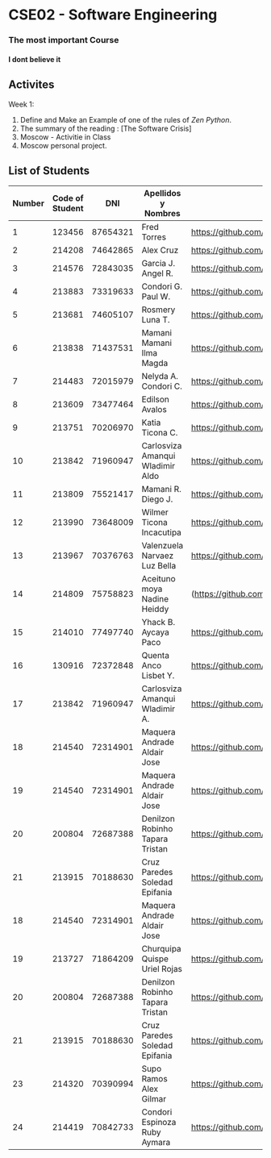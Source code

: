 # CSE02 -  Software Engineering 
### The most important Course
#### I dont believe it

## Activites
Week 1:
1. Define and Make an Example of one of the rules of *Zen Python*.
2. The summary of the reading : [The Software Crisis]
3. Moscow - Activitie in Class
4. Moscow personal project.
## List of Students
| Number | Code of Student | DNI | Apellidos y Nombres | Link Github|
| ------- | ------- | ------- | ------- | ------- |
| 1      | 123456   | 87654321 | Fred Torres |  https://github.com/frdtorres/Teaching2024 |
| 2      | 214208   | 74642865 | Alex Cruz   | https://github.com/alex-raul/curs_software_alex     |
| 3      |214576    | 72843035 | Garcia J. Angel R. | https://github.com/AngelgarciaJ/Software-Eng._I-Course-Works |
| 4     | 213883   | 73319633 | Condori G. Paul W. | https://github.com/kyo3773pw/software-engineering |
| 5     | 213681    | 74605107 |Rosmery Luna T.| https://github.com/RLunaT/curso_vii_soft_engineer | 
| 6      | 213838   | 71437531 | Mamani Mamani Ilma Magda| https://github.com/IlmaMag/INGENIERIA-DE-SOFTWARE-I     |
| 7     | 214483    | 72015979 |Nelyda A. Condori C.| https://github.com/NelydaAyde/7MO-PRIMERA-UNIDAD | 
| 8     | 213609    | 73477464 |Edilson Avalos| https://github.com/EdilsonAvalosCondori/Ingenier-a-de-software| 
| 9     | 213751    | 70206970 |Katia Ticona C.| https://github.com/KatiaTicona/Software-Engineering | 
| 10      |213842    | 71960947 | Carlosviza Amanqui Wladimir Aldo| https://github.com/vladimirwe/archd |
| 11     | 213809    | 75521417 |Mamani R. Diego J.| https://github.com/DiegojhoelR/SOF.ENGINEERING|
| 12      |213990    | 73648009 | Wilmer Ticona Incacutipa| https://github.com/WilmerTiconaIncacutipaUnap/Engineering-Software-I-Wilmer |
|  13    | 213967    | 70376763 | Valenzuela Narvaez Luz Bella| https://github.com/Bellavalenzuela/Ingenieria_de_Software/new/main?readme=1 |
| 14      |214809   | 75758823 | Aceituno moya Nadine Heiddy |(https://github.com/lia-nadi/Nadine...acti) |
| 15     | 214010    | 77497740 |Yhack B. Aycaya Paco | https://github.com/T1Jack/Software-Engineering | 
| 16      |130916    | 72372848 |Quenta Anco Lisbet Y.| https://github.com/lisbetq/tareas|
|  17    | 213842   | 71960947 | Carlosviza Amanqui Wladimir A. | https://github.com/vladimirwe/Software_EnginerWladimir_Aldo_Carlosviza_Amanqui |
|18       |214540   |72314901  |Maquera Andrade Aldair Jose|https://github.com/Alenm1/Software-Eng.-course.git|
|19       |214540    |72314901  |Maquera Andrade Aldair Jose|https://github.com/Alenm1/Software-Eng.-course.git|
|20       |200804    |72687388  |Denilzon Robinho Tapara Tristan|https://github.com/DenilzonTaparaTristan/SIworks|
| 21      | 213915   | 70188630 |Cruz Paredes Soledad Epifania | https://github.com/soledad-cruz/Ing-de-software-I |
|18       |214540    |72314901  |Maquera Andrade Aldair Jose|https://github.com/Alenm1/Software-Eng.-course.git|
|19       |213727    |71864209  |Churquipa Quispe Uriel Rojas|https://github.com/18uriel/Sowftware-Engineering.git|
|20       |200804    |72687388  |Denilzon Robinho Tapara Tristan|https://github.com/DenilzonTaparaTristan/SIworks|
|21      | 213915   | 70188630 |Cruz Paredes Soledad Epifania | https://github.com/soledad-cruz/Ing-de-software-I |
|23      |214320   | 70390994 |Supo Ramos Alex Gilmar| https://github.com/alexgilmar/SOFWARE |
|24      |214419   | 70842733 |Condori Espinoza Ruby Aymara|https://github.com/RubyCondori/SOFTWARE-ENGINEERING|
